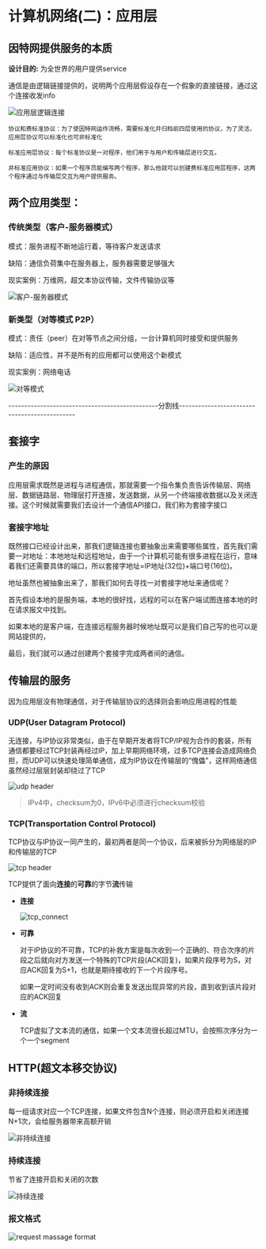 # 计算机网络(二)：应用层

## 因特网提供服务的本质

**设计目的:** 为全世界的用户提供service

通信是由逻辑链接提供的，说明两个应用层假设存在一个假象的直接链接，通过这个连接收发info

![应用层逻辑连接](http://qiniu.itliusir.com/%E5%BA%94%E7%94%A8%E5%B1%82%E9%80%BB%E8%BE%91%E8%BF%9E%E6%8E%A5.png)

	协议和费标准协议：为了使因特网运作流畅，需要标准化并归档前四层使用的协议，为了灵活，应用层协议可以标准化也可非标准化
	
	标准应用层协议：每个标准协议是一对程序，他们用于与用户和传输层进行交互。
	
	非标准应用协议：如果一个程序员能编写两个程序，那么他就可以创建费标准应用层程序，这两个程序通过与传输层交互为用户提供服务。

## 两个应用类型：

### 传统类型（客户-服务器模式）

模式：服务进程不断地运行着，等待客户发送请求

缺陷：通信负荷集中在服务器上，服务器需要足够强大

现实案例：万维网，超文本协议传输，文件传输协议等

![客户-服务器模式](http://qiniu.itliusir.com/CS%E6%A8%A1%E5%BC%8F.png)

### 新类型（对等模式 P2P）

模式：责任（peer）在对等节点之间分组，一台计算机同时接受和提供服务

缺陷：适应性，并不是所有的应用都可以使用这个新模式

现实案例：网络电话

![对等模式](http://qiniu.itliusir.com/%E5%AF%B9%E7%AD%89%E6%A8%A1%E5%BC%8F.png)



-----------------------------------------------分割线---------------------------------------------

## 套接字

### 产生的原因

应用层需求既然是进程与进程通信，那就需要一个指令集负责告诉传输层、网络层、数据链路层、物理层打开连接，发送数据，从另一个终端接收数据以及关闭连接。这个时候就需要我们去设计一个通信API接口，我们称为套接字接口

### 套接字地址

既然接口已经设计出来，那我们逻辑连接也要抽象出来需要哪些属性，首先我们需要一对地址：本地地址和远程地址，由于一个计算机可能有很多进程在运行，意味着我们还需要具体的端口，所以套接字地址=IP地址(32位)+端口号(16位)。

地址虽然也被抽象出来了，那我们如何去寻找一对套接字地址来通信呢？

首先假设本地的是服务端，本地的很好找，远程的可以在客户端试图连接本地的时在请求报文中找到。

如果本地的是客户端，在连接远程服务器时候地址既可以是我们自己写的也可以是网站提供的，

最后，我们就可以通过创建两个套接字完成两者间的通信。

## 传输层的服务

因为应用层没有物理通信，对于传输层协议的选择则会影响应用进程的性能

### UDP(User Datagram Protocol)

无连接，与IP协议非常类似，由于在早期开发者将TCP/IP视为合作的套装，所有通信都要经过TCP封装再经过IP，加上早期网络环境，过多TCP连接会造成网络负担，而UDP可以快速处理简单通信，成为IP协议在传输层的“傀儡”，这样网络通信虽然经过层层封装却绕过了TCP

![udp header](http://qiniu.itliusir.com/UDP.png)

> IPv4中，checksum为0，IPv6中必须进行checksum校验

### TCP(Transportation Control Protocol)

TCP协议与IP协议一同产生的，最初两者是同一个协议，后来被拆分为网络层的IP和传输层的TCP

![tcp header](http://qiniu.itliusir.com/TCP.png)

TCP提供了面向**连接**的**可靠**的字节**流**传输

- **连接**

  ![tcp_connect](http://qiniu.itliusir.com/tcp_connect.png)

- **可靠**

  对于IP协议的不可靠，TCP的补救方案是每次收到一个正确的、符合次序的片段之后就向对方发送一个特殊的TCP片段(ACK回复)，如果片段序号为S，对应ACK回复为S+1，也就是期待接收的下一个片段序号。

  如果一定时间没有收到ACK则会重复发送出现异常的片段，直到收到该片段对应的ACK回复

- **流**

  TCP虚拟了文本流的通信，如果一个文本流很长超过MTU，会按照次序分为一个一个segment

## HTTP(超文本移交协议)

### 非持续连接

每一组请求对应一个TCP连接，如果文件包含N个连接，则必须开启和关闭连接N+1次，会给服务器带来高额开销

![非持续连接](http://qiniu.itliusir.com/non_continuous_connect.png)

### 持续连接

节省了连接开启和关闭的次数

![持续连接](http://qiniu.itliusir.com/continuous_connect.png)

### 报文格式

![request massage format](http://qiniu.itliusir.com/req_message.png)

